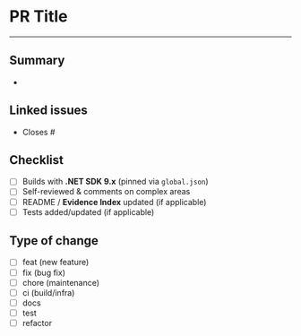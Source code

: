 # PR Title

---

## Summary
- 

## Linked issues
- Closes #

## Checklist
- [ ] Builds with **.NET SDK 9.x** (pinned via `global.json`)
- [ ] Self-reviewed & comments on complex areas
- [ ] README / **Evidence Index** updated (if applicable)
- [ ] Tests added/updated (if applicable)

## Type of change
- [ ] feat (new feature)
- [ ] fix (bug fix)
- [ ] chore (maintenance)
- [ ] ci (build/infra)
- [ ] docs
- [ ] test
- [ ] refactor
